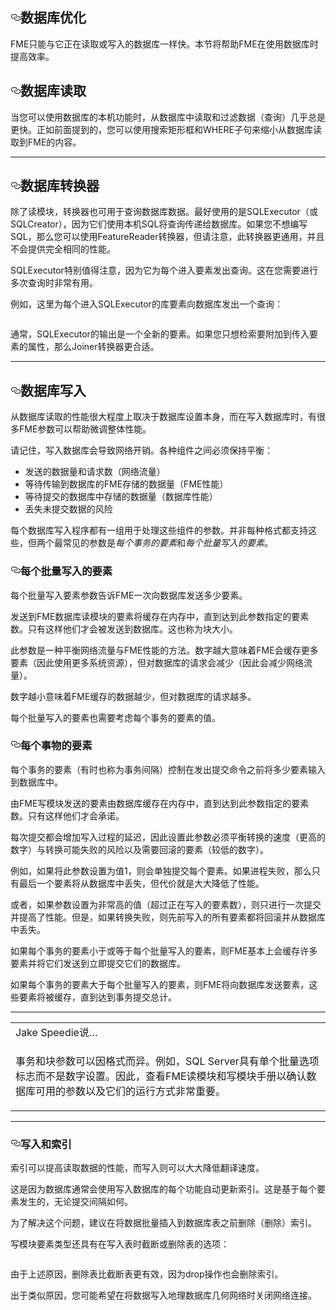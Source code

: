 
    
  <div id="readme" class="readme blob instapaper_body">
    <article class="markdown-body entry-content" itemprop="text"><h1><a id="user-content-database-optimization" class="anchor" aria-hidden="true" href="https://github.com/safesoftware/FMETraining/blob/Desktop-Advanced-2018/DesktopAdvanced2WorkspaceDesign/2.17.DatabaseOptimization.md#database-optimization"><svg class="octicon octicon-link" viewBox="0 0 16 16" version="1.1" width="16" height="16" aria-hidden="true"><path fill-rule="evenodd" d="M4 9h1v1H4c-1.5 0-3-1.69-3-3.5S2.55 3 4 3h4c1.45 0 3 1.69 3 3.5 0 1.41-.91 2.72-2 3.25V8.59c.58-.45 1-1.27 1-2.09C10 5.22 8.98 4 8 4H4c-.98 0-2 1.22-2 2.5S3 9 4 9zm9-3h-1v1h1c1 0 2 1.22 2 2.5S13.98 12 13 12H9c-.98 0-2-1.22-2-2.5 0-.83.42-1.64 1-2.09V6.25c-1.09.53-2 1.84-2 3.25C6 11.31 7.55 13 9 13h4c1.45 0 3-1.69 3-3.5S14.5 6 13 6z"></path></svg></a><font style="vertical-align: inherit;"><font style="vertical-align: inherit;">数据库优化</font></font></h1>
<p><font style="vertical-align: inherit;"><font style="vertical-align: inherit;">FME只能与它正在读取或写入的数据库一样快。</font><font style="vertical-align: inherit;">本节将帮助FME在使用数据库时提高效率。</font></font></p>
<h2><a id="user-content-database-reading" class="anchor" aria-hidden="true" href="https://github.com/safesoftware/FMETraining/blob/Desktop-Advanced-2018/DesktopAdvanced2WorkspaceDesign/2.17.DatabaseOptimization.md#database-reading"><svg class="octicon octicon-link" viewBox="0 0 16 16" version="1.1" width="16" height="16" aria-hidden="true"><path fill-rule="evenodd" d="M4 9h1v1H4c-1.5 0-3-1.69-3-3.5S2.55 3 4 3h4c1.45 0 3 1.69 3 3.5 0 1.41-.91 2.72-2 3.25V8.59c.58-.45 1-1.27 1-2.09C10 5.22 8.98 4 8 4H4c-.98 0-2 1.22-2 2.5S3 9 4 9zm9-3h-1v1h1c1 0 2 1.22 2 2.5S13.98 12 13 12H9c-.98 0-2-1.22-2-2.5 0-.83.42-1.64 1-2.09V6.25c-1.09.53-2 1.84-2 3.25C6 11.31 7.55 13 9 13h4c1.45 0 3-1.69 3-3.5S14.5 6 13 6z"></path></svg></a><font style="vertical-align: inherit;"><font style="vertical-align: inherit;">数据库读取</font></font></h2>
<p><font style="vertical-align: inherit;"><font style="vertical-align: inherit;">当您可以使用数据库的本机功能时，从数据库中读取和过滤数据（查询）几乎总是更快。</font><font style="vertical-align: inherit;">正如前面提到的，您可以使用搜索矩形框和WHERE子句来缩小从数据库读取到FME的内容。</font></font></p>
<hr>
<h2><a id="user-content-database-transformers" class="anchor" aria-hidden="true" href="https://github.com/safesoftware/FMETraining/blob/Desktop-Advanced-2018/DesktopAdvanced2WorkspaceDesign/2.17.DatabaseOptimization.md#database-transformers"><svg class="octicon octicon-link" viewBox="0 0 16 16" version="1.1" width="16" height="16" aria-hidden="true"><path fill-rule="evenodd" d="M4 9h1v1H4c-1.5 0-3-1.69-3-3.5S2.55 3 4 3h4c1.45 0 3 1.69 3 3.5 0 1.41-.91 2.72-2 3.25V8.59c.58-.45 1-1.27 1-2.09C10 5.22 8.98 4 8 4H4c-.98 0-2 1.22-2 2.5S3 9 4 9zm9-3h-1v1h1c1 0 2 1.22 2 2.5S13.98 12 13 12H9c-.98 0-2-1.22-2-2.5 0-.83.42-1.64 1-2.09V6.25c-1.09.53-2 1.84-2 3.25C6 11.31 7.55 13 9 13h4c1.45 0 3-1.69 3-3.5S14.5 6 13 6z"></path></svg></a><font style="vertical-align: inherit;"><font style="vertical-align: inherit;">数据库转换器</font></font></h2>
<p><font style="vertical-align: inherit;"><font style="vertical-align: inherit;">除了读模块，转换器也可用于查询数据库数据。</font><font style="vertical-align: inherit;">最好使用的是SQLExecutor（或SQLCreator），因为它们使用本机SQL将查询传递给数据库。</font><font style="vertical-align: inherit;">如果您不想编写SQL，那么您可以使用FeatureReader转换器，但请注意，此转换器更通用，并且不会提供完全相同的性能。</font></font></p>
<p><font style="vertical-align: inherit;"><font style="vertical-align: inherit;">SQLExecutor特别值得注意，因为它为每个进入要素发出查询。</font><font style="vertical-align: inherit;">这在您需要进行多次查询时非常有用。</font></font></p>
<p><font style="vertical-align: inherit;"><font style="vertical-align: inherit;">例如，这里为每个进入SQLExecutor的库要素向数据库发出一个查询：</font></font></p>
<p><a target="_blank" href="https://github.com/safesoftware/FMETraining/blob/Desktop-Advanced-2018/DesktopAdvanced2WorkspaceDesign/Images/Img2.038.DBPerformanceSQLExecutor.png"><img src="./Images/Img2.038.DBPerformanceSQLExecutor.png" alt="" style="max-width:100%;"></a></p>
<p><font style="vertical-align: inherit;"><font style="vertical-align: inherit;">通常，SQLExecutor的输出是一个全新的要素。</font><font style="vertical-align: inherit;">如果您只想检索要附加到传入要素的属性，那么Joiner转换器更合适。</font></font></p>
<hr>
<h2><a id="user-content-database-writing" class="anchor" aria-hidden="true" href="https://github.com/safesoftware/FMETraining/blob/Desktop-Advanced-2018/DesktopAdvanced2WorkspaceDesign/2.17.DatabaseOptimization.md#database-writing"><svg class="octicon octicon-link" viewBox="0 0 16 16" version="1.1" width="16" height="16" aria-hidden="true"><path fill-rule="evenodd" d="M4 9h1v1H4c-1.5 0-3-1.69-3-3.5S2.55 3 4 3h4c1.45 0 3 1.69 3 3.5 0 1.41-.91 2.72-2 3.25V8.59c.58-.45 1-1.27 1-2.09C10 5.22 8.98 4 8 4H4c-.98 0-2 1.22-2 2.5S3 9 4 9zm9-3h-1v1h1c1 0 2 1.22 2 2.5S13.98 12 13 12H9c-.98 0-2-1.22-2-2.5 0-.83.42-1.64 1-2.09V6.25c-1.09.53-2 1.84-2 3.25C6 11.31 7.55 13 9 13h4c1.45 0 3-1.69 3-3.5S14.5 6 13 6z"></path></svg></a><font style="vertical-align: inherit;"><font style="vertical-align: inherit;">数据库写入</font></font></h2>
<p><font style="vertical-align: inherit;"><font style="vertical-align: inherit;">从数据库读取的性能很大程度上取决于数据库设置本身，而在写入数据库时​​，有很多FME参数可以帮助微调整体性能。</font></font></p>
<p><font style="vertical-align: inherit;"><font style="vertical-align: inherit;">请记住，写入数据库会导致网络开销。</font><font style="vertical-align: inherit;">各种组件之间必须保持平衡：</font></font></p>
<ul>
<li><font style="vertical-align: inherit;"><font style="vertical-align: inherit;">发送的数据量和请求数（网络流量）</font></font></li>
<li><font style="vertical-align: inherit;"><font style="vertical-align: inherit;">等待传输到数据库的FME存储的数据量（FME性能）</font></font></li>
<li><font style="vertical-align: inherit;"><font style="vertical-align: inherit;">等待提交的数据库中存储的数据量（数据库性能）</font></font></li>
<li><font style="vertical-align: inherit;"><font style="vertical-align: inherit;">丢失未提交数据的风险</font></font></li>
</ul>
<p><font style="vertical-align: inherit;"><font style="vertical-align: inherit;">每个数据库写入程序都有一组用于处理这些组件的参数。</font><font style="vertical-align: inherit;">并非每种格式都支持这些，但两个最常见的参数是</font></font><em><font style="vertical-align: inherit;"><font style="vertical-align: inherit;">每个事务的</font></font></em><font style="vertical-align: inherit;"></font><em><font style="vertical-align: inherit;"><font style="vertical-align: inherit;">要素</font></font></em><font style="vertical-align: inherit;"><font style="vertical-align: inherit;">和</font><em><font style="vertical-align: inherit;">每个批量写入的要素</font></em><font style="vertical-align: inherit;">。</font></font></p>
<h3><a id="user-content-features-per-bulk-write" class="anchor" aria-hidden="true" href="https://github.com/safesoftware/FMETraining/blob/Desktop-Advanced-2018/DesktopAdvanced2WorkspaceDesign/2.17.DatabaseOptimization.md#features-per-bulk-write"><svg class="octicon octicon-link" viewBox="0 0 16 16" version="1.1" width="16" height="16" aria-hidden="true"><path fill-rule="evenodd" d="M4 9h1v1H4c-1.5 0-3-1.69-3-3.5S2.55 3 4 3h4c1.45 0 3 1.69 3 3.5 0 1.41-.91 2.72-2 3.25V8.59c.58-.45 1-1.27 1-2.09C10 5.22 8.98 4 8 4H4c-.98 0-2 1.22-2 2.5S3 9 4 9zm9-3h-1v1h1c1 0 2 1.22 2 2.5S13.98 12 13 12H9c-.98 0-2-1.22-2-2.5 0-.83.42-1.64 1-2.09V6.25c-1.09.53-2 1.84-2 3.25C6 11.31 7.55 13 9 13h4c1.45 0 3-1.69 3-3.5S14.5 6 13 6z"></path></svg></a><font style="vertical-align: inherit;"><font style="vertical-align: inherit;">每个批量写入的要素</font></font></h3>
<p><font style="vertical-align: inherit;"><font style="vertical-align: inherit;">每个批量写入要素参数告诉FME一次向数据库发送多少要素。</font></font></p>
<p><font style="vertical-align: inherit;"><font style="vertical-align: inherit;">发送到FME数据库读模块的要素将缓存在内存中，直到达到此参数指定的要素数。</font><font style="vertical-align: inherit;">只有这样他们才会被发送到数据库。</font><font style="vertical-align: inherit;">这也称为块大小。</font></font></p>
<p><font style="vertical-align: inherit;"><font style="vertical-align: inherit;">此参数是一种平衡网络流量与FME性能的方法。</font><font style="vertical-align: inherit;">数字越大意味着FME会缓存更多要素（因此使用更多系统资源），但对数据库的请求会减少（因此会减少网络流量）。</font></font></p>
<p><font style="vertical-align: inherit;"><font style="vertical-align: inherit;">数字越小意味着FME缓存的数据越少，但对数据库的请求越多。</font></font></p>
<p><font style="vertical-align: inherit;"><font style="vertical-align: inherit;">每个批量写入的要素也需要考虑每个事务的要素的值。</font></font></p>
<h3><a id="user-content-features-per-transaction" class="anchor" aria-hidden="true" href="https://github.com/safesoftware/FMETraining/blob/Desktop-Advanced-2018/DesktopAdvanced2WorkspaceDesign/2.17.DatabaseOptimization.md#features-per-transaction"><svg class="octicon octicon-link" viewBox="0 0 16 16" version="1.1" width="16" height="16" aria-hidden="true"><path fill-rule="evenodd" d="M4 9h1v1H4c-1.5 0-3-1.69-3-3.5S2.55 3 4 3h4c1.45 0 3 1.69 3 3.5 0 1.41-.91 2.72-2 3.25V8.59c.58-.45 1-1.27 1-2.09C10 5.22 8.98 4 8 4H4c-.98 0-2 1.22-2 2.5S3 9 4 9zm9-3h-1v1h1c1 0 2 1.22 2 2.5S13.98 12 13 12H9c-.98 0-2-1.22-2-2.5 0-.83.42-1.64 1-2.09V6.25c-1.09.53-2 1.84-2 3.25C6 11.31 7.55 13 9 13h4c1.45 0 3-1.69 3-3.5S14.5 6 13 6z"></path></svg></a><font style="vertical-align: inherit;"><font style="vertical-align: inherit;">每个事物的要素</font></font></h3>
<p><font style="vertical-align: inherit;"><font style="vertical-align: inherit;">每个事务的要素（有时也称为事务间隔）控制在发出提交命令之前将多少要素输入到数据库中。</font></font></p>
<p><font style="vertical-align: inherit;"><font style="vertical-align: inherit;">由FME写模块发送的要素由数据库缓存在内存中，直到达到此参数指定的要素数。</font><font style="vertical-align: inherit;">只有这样他们才会承诺。</font></font></p>
<p><font style="vertical-align: inherit;"><font style="vertical-align: inherit;">每次提交都会增加写入过程的延迟，因此设置此参数必须平衡转换的速度（更高的数字）与转换可能失败的风险以及需要回滚的要素（较低的数字）。</font></font></p>
<p><font style="vertical-align: inherit;"><font style="vertical-align: inherit;">例如，如果将此参数设置为值1，则会单独提交每个要素。</font><font style="vertical-align: inherit;">如果进程失败，那么只有最后一个要素将从数据库中丢失，但代价就是大大降低了性能。</font></font></p>
<p>或者，如果参数设置为非常高的值（超过正在写入的要素数），则只进行一次提交并提高了性能。但是，如果转换失败，则先前写入的所有要素都将回滚并从数据库中丢失。</p>
<p>如果每个事务的要素小于或等于每个批量写入的要素，则FME基本上会缓存许多要素并将它们发送到立即提交它们的数据库。</p>
<p>如果每个事务的要素大于每个批量写入的要素，则FME将向数据库发送要素，这些要素将被缓存，直到达到事务提交总计。</p>
<hr>
<table>
<tbody><tr>
<td>
<i></i>
Jake Speedie说…
</td>
</tr>
<tr>
<td>

事务和块参数可以因格式而异。例如，SQL Server具有单个批量选项标志而不是数字设置。因此，查看FME读模块和写模块手册以确认数据库可用的参数以及它们的运行方式非常重要。

</td>
</tr>
</tbody></table>
<hr>
<h3><a id="user-content-writing-and-indexing" class="anchor" aria-hidden="true" href="https://github.com/safesoftware/FMETraining/blob/Desktop-Advanced-2018/DesktopAdvanced2WorkspaceDesign/2.17.DatabaseOptimization.md#writing-and-indexing"><svg class="octicon octicon-link" viewBox="0 0 16 16" version="1.1" width="16" height="16" aria-hidden="true"><path fill-rule="evenodd" d="M4 9h1v1H4c-1.5 0-3-1.69-3-3.5S2.55 3 4 3h4c1.45 0 3 1.69 3 3.5 0 1.41-.91 2.72-2 3.25V8.59c.58-.45 1-1.27 1-2.09C10 5.22 8.98 4 8 4H4c-.98 0-2 1.22-2 2.5S3 9 4 9zm9-3h-1v1h1c1 0 2 1.22 2 2.5S13.98 12 13 12H9c-.98 0-2-1.22-2-2.5 0-.83.42-1.64 1-2.09V6.25c-1.09.53-2 1.84-2 3.25C6 11.31 7.55 13 9 13h4c1.45 0 3-1.69 3-3.5S14.5 6 13 6z"></path></svg></a>写入和索引</h3>
<p>索引可以提高读取数据的性能，而写入则可以大大降低翻译速度。</p>
<p>这是因为数据库通常会使用写入数据库的每个功能自动更新索引。这是基于每个要素发生的，无论提交间隔如何。</p>
<p>为了解决这个问题，建议在将数据批量插入到数据库表之前删除（删除）索引。</p>
<p><font style="vertical-align: inherit;"><font style="vertical-align: inherit;">写模块要素类型还具有在写入表时截断或删除表的选项：</font></font></p>
<p><a target="_blank" href="https://github.com/safesoftware/FMETraining/blob/Desktop-Advanced-2018/DesktopAdvanced2WorkspaceDesign/Images/Img2.041.DBPerformanceDropTruncateParams.png"><img src="./Images/Img2.041.DBPerformanceDropTruncateParams.png" alt="" style="max-width:100%;"></a></p>
<p><font style="vertical-align: inherit;"><font style="vertical-align: inherit;">由于上述原因，删除表比截断表更有效，因为drop操作也会删除索引。</font></font></p>
<p><font style="vertical-align: inherit;"><font style="vertical-align: inherit;">出于类似原因，您可能希望在将数据写入地理数据库几何网络时关闭网络连接。</font></font></p>
</article>
  </div>
</div></body></html>
